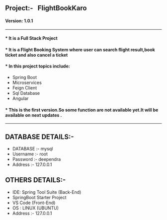 <h2> Project:- &nbsp FlightBookKaro </h2>
<h4>Version: 1.0.1</h4>
<hr>


<h4> * It is a Full Stack Project </h4>
<h4> * It is a Flight Booking System where user can search flight result,book ticket and also cancel a ticket </h4>
<h4> * In this project topics include:  </h4>
<ul>
  <li>Spring Boot</li>
  <li>Microservices</li>
  <li>Feign Client</li>
  <li>Sql Database</li>
  <li>Angular</li>
</ul>
<h4> * This is the first version.So some function are not available yet.It will be available on next updates .</h4>
<HR>
<h2> DATABASE DETAILS:-</h2>
<ul>
  <li>DATABASE :- mysql</li>
  <li>Username :- root </li>
  <li>Password :- deependra</li>
  <li>Address :- 127.0.0.1</li>
</ul>

   
 <h2> OTHERS DETAILS:-</h2>
 <ul>
  <li> IDE: Spring Tool Suite (Back-End)</li>
  <li>SpringBoot Starter Project</li>
  <li>VS Code (Front-End)</li>
  <li> OS : LINUX (UBUNTU)  </li>
  <li>Address :- 127.0.0.1</li>
</ul>
 
    
    
